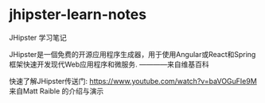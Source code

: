 # jhipster-learn-notes
JHipster 学习笔记

JHipster是一個免费的开源应用程序生成器，用于使用Angular或React和Spring框架快速开发现代Web应用程序和微服务.
                                                                                 ————来自维基百科
                                                                                 
                                                                                 
快速了解JHipster传送门: https://www.youtube.com/watch?v=baVOGuFIe9M 来自Matt Raible 的介绍与演示

